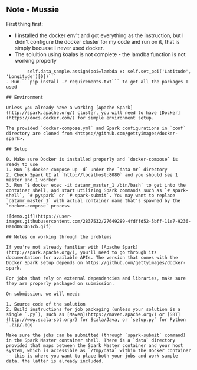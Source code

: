 ## Note - Mussie
First thing first:
- I installed the docker env't and got everything as the instruction, but I didn't configure the docker cluster for my code and run on it, that is simply becuase I never used docker.
- The solultion using koalas is not complete - the lamdba function is not working properly
```self.data_sample.assign(distance=lambda x: self.set_poi(x['Latitude'], x['Longitude'])[1])
		self.data_sample.assign(poi=lambda x: self.set_poi('Latitude', 'Longitude')[0])```
- Run ```pip install -r requirements.txt``` to get all the packages I used

## Environment

Unless you already have a working [Apache Spark](http://spark.apache.org/) cluster, you will need to have [Docker](https://docs.docker.com/) for simple environment setup.

The provided `docker-compose.yml` and Spark configurations in `conf` directory are cloned from <https://github.com/gettyimages/docker-spark>.

## Setup

0. Make sure Docker is installed properly and `docker-compose` is ready to use
1. Run `$ docker-compose up -d` under the `data-mr` directory
2. Check Spark UI at `http://localhost:8080` and you should see 1 master and 1 worker
3. Run `$ docker exec -it datamr_master_1 /bin/bash` to get into the container shell, and start utilizing Spark commands such as `# spark-shell`, `# pyspark` or `# spark-submit`. You may want to replace `datamr_master_1` with actual container name that's spawned by the `docker-compose` process

![demo.gif](https://user-images.githubusercontent.com/2837532/27649289-4fdffd52-5bff-11e7-9236-0a1d063461cb.gif)

## Notes on working through the problems

If you're not already familiar with [Apache Spark](http://spark.apache.org/), you'll need to go through its documentation for available APIs. The version that comes with the Docker Spark setup depends on https://github.com/gettyimages/docker-spark.

For jobs that rely on external dependencies and libraries, make sure they are properly packaged on submission.

On submission, we will need:

1. Source code of the solution
2. Build instructions for job packaging (unless your solution is a single `.py`), such as [Maven](https://maven.apache.org/) or [SBT](http://www.scala-sbt.org/) for Scala/Java, or `setup.py` for Python `.zip/.egg`

Make sure the jobs can be submitted (through `spark-submit` command) in the Spark Master container shell. There is a `data` directory provided that maps between the Spark Master container and your host system, which is accessible as `/tmp/data` within the Docker container -- this is where you want to place both your jobs and work sample data, the latter is already included.

